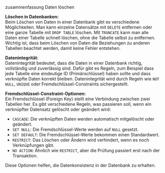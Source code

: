 zusammenfassung Daten löschen

**Löschen in Datenbanken:**  
Beim Löschen von Daten in einer Datenbank gibt es verschiedene Möglichkeiten. Man kann einzelne Datensätze mit `DELETE` entfernen oder eine ganze Tabelle mit `DROP TABLE` löschen. Mit `TRUNCATE` kann man alle Daten einer Tabelle schnell löschen, ohne die Tabelle selbst zu entfernen. Wichtig ist, dass beim Löschen von Daten die Beziehungen zu anderen Tabellen beachtet werden, damit keine Fehler entstehen.  

**Datenintegrität:**  
Datenintegrität bedeutet, dass die Daten in einer Datenbank richtig, vollständig und zuverlässig sind. Dafür gibt es Regeln, zum Beispiel dass jede Tabelle eine eindeutige ID (Primärschlüssel) haben sollte und dass verknüpfte Daten korrekt bleiben. Datenintegrität wird durch Regeln wie `NOT NULL`, `UNIQUE` oder Fremdschlüssel-Constraints sichergestellt.  

**Fremdschlüssel-Constraint-Optionen:**  
Ein Fremdschlüssel (Foreign Key) stellt eine Verbindung zwischen zwei Tabellen her. Es gibt verschiedene Regeln, was passieren soll, wenn ein verknüpfter Datensatz gelöscht oder geändert wird:  
- `CASCADE`: Die verknüpften Daten werden automatisch mitgelöscht oder geändert.  
- `SET NULL`: Die Fremdschlüssel-Werte werden auf `NULL` gesetzt.  
- `SET DEFAULT`: Die Fremdschlüssel-Werte bekommen einen Standardwert.  
- `RESTRICT`: Das Löschen oder Ändern wird verhindert, wenn es noch Verknüpfungen gibt.  
- `NO ACTION`: Ähnlich wie `RESTRICT`, aber die Prüfung passiert erst nach der Transaktion.  

Diese Optionen helfen, die Datenkonsistenz in der Datenbank zu erhalten.
